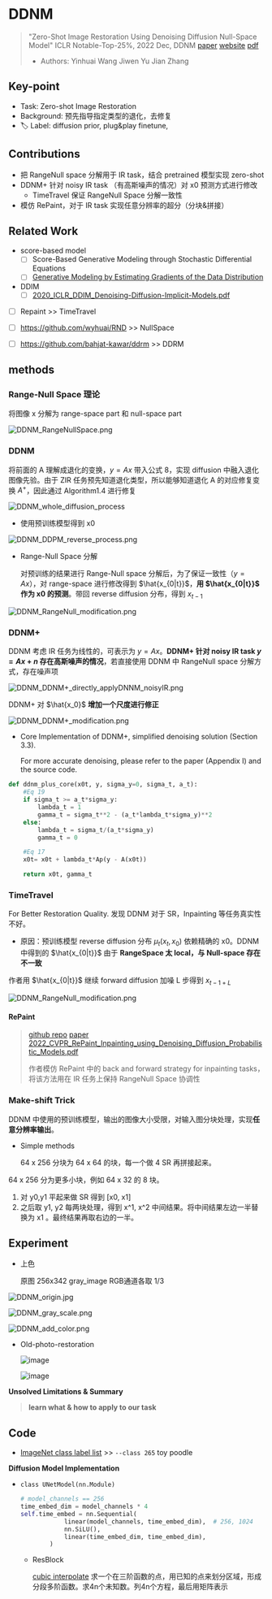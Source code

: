 #  DDNM

> "Zero-Shot Image Restoration Using Denoising Diffusion Null-Space Model" ICLR Notable-Top-25%, 2022 Dec, DDNM
> [paper](https://arxiv.org/pdf/2212.00490.pdf) [website](https://wyhuai.github.io/ddnm.io/)
> [pdf](./2022_ICLR_DDNM_Zero-Shot-Image-Restoration-Using-Denoising-Diffusion-Null-Space-Model.pdf)
>
> - Authors: Yinhuai Wang  Jiwen Yu Jian Zhang 

## **Key-point**

- Task: Zero-shot Image Restoration
- Background: 预先指导指定类型的退化，去修复
- :label: Label: diffusion prior, plug&play finetune,



## Contributions

- 把 RangeNull space 分解用于 IR task，结合 pretrained 模型实现 zero-shot
- DDNM+ 针对 noisy IR task （有高斯噪声的情况）对 x0 预测方式进行修改
  - TimeTravel 保证 RangeNull Space 分解一致性
- 模仿 RePaint，对于 IR task 实现任意分辨率的超分（分块&拼接）



## Related Work

- score-based model
  - [ ] Score-Based Generative Modeling through Stochastic Differential Equations
  - [ ] [Generative Modeling by Estimating Gradients of the Data Distribution](https://arxiv.org/abs/1907.05600)
- DDIM
  - [ ] [2020_ICLR_DDIM_Denoising-Diffusion-Implicit-Models.pdf](./2020_ICLR_DDIM_Denoising-Diffusion-Implicit-Models.pdf)
- [ ] Repaint >> TimeTravel
- [ ] https://github.com/wyhuai/RND >> NullSpace
- [ ] https://github.com/bahjat-kawar/ddrm >> DDRM



## methods

### Range-Null Space 理论

将图像 x 分解为 range-space part 和 null-space part

![DDNM_RangeNullSpace.png](./docs/DDNM_RangeNullSpace.png)

### DDNM

将前面的 A 理解成退化的变换，$y=Ax$ 带入公式 8，实现 diffusion 中融入退化图像先验。由于 ZIR 任务预先知道退化类型，所以能够知道退化 A 的对应修复变换 $A^+$，因此通过 Algorithm1.4 进行修复

![DDNM_whole_diffusion_process](docs\DDNM_whole_diffusion_process.png)

- 使用预训练模型得到 x0

![DDNM_DDPM_reverse_process.png](./docs/DDNM_DDPM_reverse_process.png)

- Range-Null Space 分解

  对预训练的结果进行 Range-Null space 分解后，为了保证一致性（$y=Ax$），对 range-space 进行修改得到 $\hat{x_{0|t}}$，**用  $\hat{x_{0|t}}$ 作为 x0 的预测**。带回 reverse diffusion 分布，得到 $x_{t-1}$

![DDNM_RangeNull_modification.png](./docs/DDNM_RangeNull_modification.png)





### DDNM+

DDNM 考虑 IR 任务为线性的，可表示为  $y=Ax$。**DDNM+ 针对 noisy IR task $y=Ax+n$ 存在高斯噪声的情况**，若直接使用 DDNM 中 RangeNull space 分解方式，存在噪声项

![DDNM_DDNM+_directly_applyDNNM_noisyIR.png](./docs/DDNM_DDNM+_directly_applyDNNM_noisyIR.png)

DDNM+ 对 $\hat{x_0}$ **增加一个尺度进行修正**

![DDNM_DDNM+_modification.png](./docs/DDNM_DDNM+_modification.png)

- Core Implementation of DDNM+, simplified denoising solution (Section 3.3).

  For more accurate denoising, please refer to the paper (Appendix I) and the source code.

```python
def ddnm_plus_core(x0t, y, sigma_y=0, sigma_t, a_t):
    #Eq 19
    if sigma_t >= a_t*sigma_y: 
        lambda_t = 1
        gamma_t = sigma_t**2 - (a_t*lambda_t*sigma_y)**2
    else:
        lambda_t = sigma_t/(a_t*sigma_y)
        gamma_t = 0

    #Eq 17    
    x0t= x0t + lambda_t*Ap(y - A(x0t))

    return x0t, gamma_t
```



### TimeTravel

 For Better Restoration Quality. 发现 DDNM 对于 SR，Inpainting 等任务真实性不好。

- 原因：预训练模型 reverse diffusion 分布 $\mu_t{(x_t,x_0)}$ 依赖精确的 x0。DDNM 中得到的 $\hat{x_{0|t}}$ 由于 **RangeSpace 太 local，与 Null-space 存在不一致**

作者用 $\hat{x_{0|t}}$ 继续 forward diffusion 加噪 L 步得到 $x_{t-1+L}$

![DDNM_RangeNull_modification.png](./docs/DDNM_RangeNull_modification.png)



#### RePaint

> [github repo](https://github.com/andreas128/RePaint?utm_source=catalyzex.com) [paper](https://arxiv.org/abs/2201.09865)
> [2022_CVPR_RePaint_Inpainting_using_Denoising_Diffusion_Probabilistic_Models.pdf](./2022_CVPR_RePaint_Inpainting_using_Denoising_Diffusion_Probabilistic_Models.pdf)
>
> 作者模仿 RePaint 中的 back and forward strategy for inpainting tasks，将该方法用在 IR 任务上保持 RangeNull Space 协调性



### Make-shift Trick

DDNM 中使用的预训练模型，输出的图像大小受限，对输入图分块处理，实现**任意分辨率输出**。

- Simple methods

  64 x 256 分块为 64 x 64 的块，每一个做 4 SR 再拼接起来。

64 x 256 分为更多小块，例如 64 x 32 的 8 块。

1. 对 y0,y1 平起来做 SR 得到 [x0, x1]
2. 之后取 y1, y2 每两块处理，得到 x^1, x^2 中间结果。将中间结果左边一半替换为 x1 。最终结果再取右边的一半。



## Experiment

- 上色

  原图 256x342 gray_image RGB通道各取 1/3

![DDNM_origin.jpg](./docs/DDNM_origin.jpg)

![DDNM_gray_scale.png](./docs/DDNM_gray_scale.png)

![DDNM_add_color.png](./docs/DDNM_add_color.png)

- Old-photo-restoration

  ![image](https://user-images.githubusercontent.com/95485229/204973149-4818426b-89af-410c-b1b7-f26b8f65358b.png)

  ![image](https://user-images.githubusercontent.com/95485229/204973288-0f245e93-8980-4a32-a5e9-7f2bfe58d8eb.png)

**Unsolved Limitations & Summary**

> **learn what & how to apply to our task**





## Code

- [ImageNet class label list](https://deeplearning.cms.waikato.ac.nz/user-guide/class-maps/IMAGENET/) >> `--class 265` toy poodle

**Diffusion Model Implementation**

- `class UNetModel(nn.Module)`

  ```python
  # model_channels == 256
  time_embed_dim = model_channels * 4
  self.time_embed = nn.Sequential(
              linear(model_channels, time_embed_dim),  # 256, 1024
              nn.SiLU(),
              linear(time_embed_dim, time_embed_dim),
          )
  ```

  - ResBlock

    [cubic interpolate](https://blog.csdn.net/jiangyutongyangyi/article/details/104470184) 求一个在三阶函数的点，用已知的点来划分区域，形成分段多阶函数。求4n个未知数。列4n个方程，最后用矩阵表示




